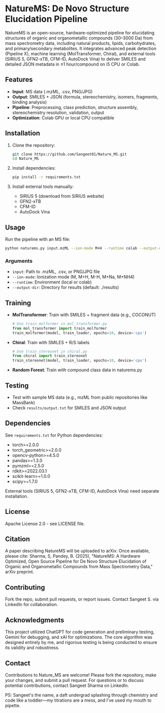 
# NatureMS: De Novo Structure Elucidation Pipeline

NatureMS is an open-source, hardware-optimized pipeline for elucidating structures of organic and organometallic compounds (30–3000 Da) from mass spectrometry data, including natural products, lipids, carbohydrates, and primary/secondary metabolites. It integrates advanced peak detection (Pipeline X), machine learning (MolTransformer, Chiral), and external tools (SIRIUS 5, GFN2-xTB, CFM-ID, AutoDock Vina) to deliver SMILES and detailed JSON metadata in ≤1 hour/compound on i5 CPU or Colab.

## Features

- **Input**: MS data (.mzML, .csv, PNG/JPG)
- **Output**: SMILES + JSON (formula, stereochemistry, isomers, fragments, binding analysis)
- **Pipeline**: Preprocessing, class prediction, structure assembly, stereochemistry resolution, validation, output
- **Optimization**: Colab GPU or local CPU compatible

## Installation

1. Clone the repository:
   ```bash
   git clone https://github.com/Sangeet01/Nature_MS.git
   cd Nature_MS
   ```

2. Install dependencies:
   ```bash
   pip install -r requirements.txt
   ```

3. Install external tools manually:
   - SIRIUS 5 (download from SIRIUS website)
   - GFN2-xTB
   - CFM-ID
   - AutoDock Vina

## Usage

Run the pipeline with an MS file:
```bash
python naturems.py input.mzML --ion-mode M+H --runtime colab --output-dir ./results
```

### Arguments

- `input`: Path to .mzML, .csv, or PNG/JPG file
- `--ion-mode`: Ionization mode (M, M+H, M-H, M+Na, M+NH4)
- `--runtime`: Environment (local or colab)
- `--output-dir`: Directory for results (default: ./results)

## Training

- **MolTransformer**: Train with SMILES + fragment data (e.g., COCONUT)
  ```python
  # Use train_molformer in mol_transformer.py
  from mol_transformer import train_molformer
  train_molformer(model, train_loader, epochs=10, device='cpu')
  ```

- **Chiral**: Train with SMILES + R/S labels
  ```python
  # Use train_stereonet in chiral.py
  from chiral import train_stereonet
  train_stereonet(model, train_loader, epochs=10, device='cpu')
  ```

- **Random Forest**: Train with compound class data in naturems.py

## Testing

- Test with sample MS data (e.g., mzML from public repositories like MassBank)
- Check `results/output.txt` for SMILES and JSON output

## Dependencies

See `requirements.txt` for Python dependencies:
- torch>=2.0.0
- torch_geometric>=2.0.0
- opencv-python>=4.5.0
- pandas>=1.3.0
- pymzml>=2.5.0
- rdkit>=2022.03.1
- scikit-learn>=1.0.0
- scipy>=1.7.0

External tools (SIRIUS 5, GFN2-xTB, CFM-ID, AutoDock Vina) need separate installation.

## License

Apache License 2.0 - see LICENSE file.

## Citation
A paper describing NatureMS will be uploaded to arXiv. Once available, please cite:
Sharma, S, Pandey, B. (2025), "NatureMS: A Hardware Optimized, Open Source Pipeline for De Novo Structure Elucidation of Organic and Organometallic Compounds from Mass Spectrometry Data," arXiv preprint.

## Contributing

Fork the repo, submit pull requests, or report issues. Contact Sangeet S. via LinkedIn for collaboration.

## Acknowledgments
This project utilized ChatGPT for code generation and preliminary testing, Gemini for debugging, and xAI for optimizations. The core algorithm was designed entirely by me, and rigorous testing is being conducted to ensure its validity and robustness.

## Contact
Contributions to Nature_MS are welcome! Please fork the repository, make your changes, and submit a pull request. For questions or to discuss potential contributions, contact Sangeet Sharma on LinkedIn.

PS: Sangeet's the name, a daft undergrad splashing through chemistry and code like a toddler—my titrations are a mess, and I've used my mouth to pipette.
